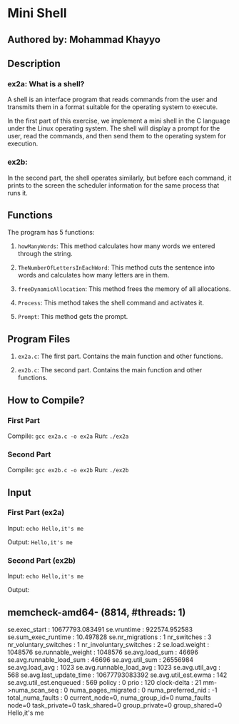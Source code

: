 # Mini Shell

## Authored by: Mohammad Khayyo

## Description

### ex2a: What is a shell?

A shell is an interface program that reads commands from the user and transmits them in a format suitable for the operating system to execute.

In the first part of this exercise, we implement a mini shell in the C language under the Linux operating system. The shell will display a prompt for the user, read the commands, and then send them to the operating system for execution.

### ex2b:

In the second part, the shell operates similarly, but before each command, it prints to the screen the scheduler information for the same process that runs it.

## Functions

The program has 5 functions:

1. `howManyWords`: This method calculates how many words we entered through the string.

2. `TheNumberOfLettersInEachWord`: This method cuts the sentence into words and calculates how many letters are in them.

3. `freeDynamicAllocation`: This method frees the memory of all allocations.

4. `Process`: This method takes the shell command and activates it.

5. `Prompt`: This method gets the prompt.

## Program Files

1. `ex2a.c`: The first part. Contains the main function and other functions.

2. `ex2b.c`: The second part. Contains the main function and other functions.

## How to Compile?

### First Part

Compile: `gcc ex2a.c -o ex2a`
Run: `./ex2a`

### Second Part

Compile: `gcc ex2b.c -o ex2b`
Run: `./ex2b`

## Input

### First Part (ex2a)

Input: `echo Hello,it's me`

Output: `Hello,it's me`

### Second Part (ex2b)

Input: `echo Hello,it's me`

Output:

## memcheck-amd64- (8814, #threads: 1)

se.exec_start : 10677793.083491
se.vruntime : 922574.952583
se.sum_exec_runtime : 10.497828
se.nr_migrations : 1
nr_switches : 3
nr_voluntary_switches : 1
nr_involuntary_switches : 2
se.load.weight : 1048576
se.runnable_weight : 1048576
se.avg.load_sum : 46696
se.avg.runnable_load_sum : 46696
se.avg.util_sum : 26556984
se.avg.load_avg : 1023
se.avg.runnable_load_avg : 1023
se.avg.util_avg : 568
se.avg.last_update_time : 10677793083392
se.avg.util_est.ewma : 142
se.avg.util_est.enqueued : 569
policy : 0
prio : 120
clock-delta : 21
mm->numa_scan_seq : 0
numa_pages_migrated : 0
numa_preferred_nid : -1
total_numa_faults : 0
current_node=0, numa_group_id=0
numa_faults node=0 task_private=0 task_shared=0 group_private=0 group_shared=0
Hello,it's me
